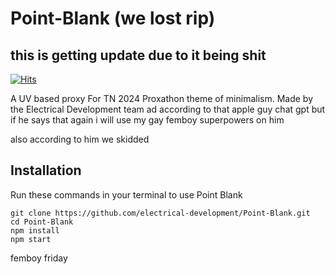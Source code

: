 # Point-Blank (we lost rip)
## this is getting update due to it being shit
[![Hits](https://hits.seeyoufarm.com/api/count/incr/badge.svg?url=https%3A%2F%2Fgithub.com%2Felectrical-development%2Fpoint-blank&count_bg=%2379C83D&title_bg=%23555555&icon=&icon_color=%23E7E7E7&title=hits&edge_flat=false)](https://hits.seeyoufarm.com)

A UV based proxy For TN 2024 Proxathon theme of minimalism. Made by the Electrical Development team ad according to that apple guy chat gpt but if he says that again i will use my gay femboy superpowers on him

also according to him we skidded
## Installation
Run these commands in your terminal to use Point Blank

```
git clone https://github.com/electrical-development/Point-Blank.git
cd Point-Blank
npm install
npm start
```

femboy friday
